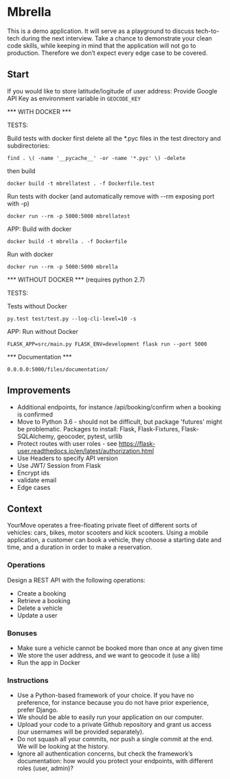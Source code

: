 # Mbrella


This is a demo application. It will serve as a playground to discuss tech-to-tech during the next interview. Take a chance to demonstrate your clean code skills, while keeping in mind that the application will
not go to production. Therefore we don’t expect every edge case to be covered.

## Start

If you would like to store latitude/logitude of user address:
Provide Google API Key as environment variable in `GEOCODE_KEY`

*** WITH DOCKER ***

TESTS:

Build tests with docker
first delete all the *.pyc files in the test directory and subdirectories:
```
find . \( -name '__pycache__' -or -name '*.pyc' \) -delete
```
then build
```
docker build -t mbrellatest . -f Dockerfile.test
```

Run tests with docker (and automatically remove with --rm exposing port with -p)
```
docker run --rm -p 5000:5000 mbrellatest
```

APP:
Build with docker
```
docker build -t mbrella . -f Dockerfile
```

Run with docker
```
docker run --rm -p 5000:5000 mbrella
```

*** WITHOUT DOCKER *** (requires python 2.7)

TESTS:

Tests without Docker
```
py.test test/test.py --log-cli-level=10 -s
```

APP:
Run without Docker
```
FLASK_APP=src/main.py FLASK_ENV=development flask run --port 5000
```

*** Documentation ***

`0.0.0.0:5000/files/documentation/`




##  Improvements

- Additional endpoints, for instance /api/booking/confirm when a booking is confirmed 
- Move to Python 3.6 - should not be difficult, but package 'futures' might be problematic. Packages to install: Flask, Flask-Fixtures, Flask-SQLAlchemy, geocoder, pytest, urllib
- Protect routes with user roles - see https://flask-user.readthedocs.io/en/latest/authorization.html
- Use Headers to specify API version
- Use JWT/ Session from Flask
- Encrypt ids 
- validate email
- Edge cases

##  Context

YourMove operates a free-floating private fleet of different sorts of vehicles: cars, bikes, motor scooters and kick scooters. Using a mobile application, a customer can book a vehicle, they choose a starting date and time, and a duration in order to make a reservation.

### Operations

Design a REST API with the following operations:


- Create a booking
- Retrieve a booking
- Delete a vehicle
- Update a user


### Bonuses

- Make sure a vehicle cannot be booked more than once at any given time
- We store the user address, and we want to geocode it (use a lib)
- Run the app in Docker

### Instructions

- Use a Python-based framework of your choice. If you have no preference, for instance because you do not have prior experience, prefer Django.
- We should be able to easily run your application on our computer.
- Upload your code to a private Github repository and grant us access (our usernames will be provided separately).
- Do not squash all your commits, nor push a single commit at the end. We will be looking at the history.
- Ignore all authentication concerns, but check the framework’s documentation: how would you protect your endpoints, with different roles (user, admin)?
